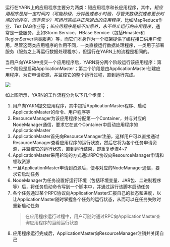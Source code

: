 运行在YARN上的应用程序主要分为两类：短应用程序和长应用程序，其中，*短应用程序是指一定时间内（可能秒级、分钟级或者小时级，尽管天数级别或者更长时间的也存在，但非常少）可运行完成并正常退出的应用程序*，比如MapReduce作业、Tez DAG作业等；*长应用程序是指不出意外，永不终止运行的应用程序*，通常是一些服务，比如Storm Service、HBase Service（包括Hmaster和RegionServer两类服务）等，而它们本身作为一个框架提供了编程接口供用户使用。尽管这两类应用程序的作用不同，一类直接运行数据处理程序，一类用于部署服务（服务之上再运行数据处理程序），但运行在YARN上的流程是相同的。

当用户向YARN中提交一个应用程序后，YARN将分两个阶段运行该应用程序：第一个阶段是启动ApplicationMaster；第二个阶段是由ApplicationMaster创建应用程序，为它申请资源，并监控它的整个运行过程，直到运行完成。

![](https://gitee.com/superzchao/GraphBed/raw/master/publish/2019/Yarn/Apache_Yarn的工作流程.png)

如上图所示，YARN的工作流程分为以下几个步骤：

1. 用户向YARN提交应用程序，其中包括ApplicationMaster程序、启动ApplicationMaster的命令、用户程序等
2. ResourceManager为该应用程序分配第一个Container，并与对应的NodeManager通信，要求它在这个Container中启动应用程序的ApplicationMaster
3. ApplicationMaster首先向ResourceManager注册，这样用户可以直接通过ResourceManager查看应用程序的运行状态，然后它将为各个任务申请资源，并监控它的运行状态，直到运行结束，即重复步骤4~7
4. ApplicationMaster采用轮询的方式通过RPC协议向ResourceManager申请和领取资源
5. 一旦ApplicationMaster申请到资源后，便与对应的NodeManager通信，要求它启动任务
6. NodeManager为任务设置好运行环境（包括环境变量、JAR包、二进制程序等）后，将任务启动命令写到一个脚本中，并通过运行该脚本启动任务
7. 各个任务通过某个RPC协议向ApplicationMaster汇报自己的状态和进度，以让ApplicationMaster随时掌握各个任务的运行状态，从而可以在任务失败时重新启动任务
    > 在应用程序运行过程中，用户可随时通过RPC向ApplicationMaster查询应用程序的当前运行状态
8. 应用程序运行完成后，ApplicationMaster向ResourceManager注销并关闭自己